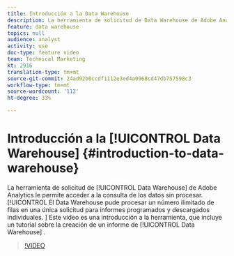 ```yaml
---
title: Introducción a la Data Warehouse
description: La herramienta de solicitud de Data Warehouse de Adobe Analytics le permite acceder a la consulta de los datos sin procesar. El Data Warehouse pude procesar un número ilimitado de filas en una única solicitud para informes programados y descargados individuales. Este vídeo es una introducción a la herramienta, que incluye un tutorial sobre la creación de un informe de Data Warehouse.
feature: data warehouse
topics: null
audience: analyst
activity: use
doc-type: feature video
team: Technical Marketing
kt: 2916
translation-type: tm+mt
source-git-commit: 24ad92b0ccdf1112e3ed4a0968cd47db757598c3
workflow-type: tm+mt
source-wordcount: '112'
ht-degree: 33%

---
```



# Introducción a la [!UICONTROL Data Warehouse] {#introduction-to-data-warehouse}

La herramienta de solicitud de [!UICONTROL Data Warehouse] de Adobe Analytics le permite acceder a la consulta de los datos sin procesar. [!UICONTROL El Data Warehouse pude procesar un número ilimitado de filas en una única solicitud para informes programados y descargados individuales. ] Este vídeo es una introducción a la herramienta, que incluye un tutorial sobre la creación de un informe de [!UICONTROL Data Warehouse] .

>[!VIDEO](https://video.tv.adobe.com/v/27306/?quality=12)
